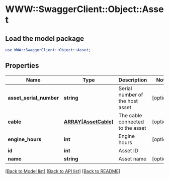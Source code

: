 # WWW::SwaggerClient::Object::Asset

## Load the model package
```perl
use WWW::SwaggerClient::Object::Asset;
```

## Properties
Name | Type | Description | Notes
------------ | ------------- | ------------- | -------------
**asset_serial_number** | **string** | Serial number of the host asset | [optional] 
**cable** | [**ARRAY[AssetCable]**](AssetCable.md) | The cable connected to the asset | [optional] 
**engine_hours** | **int** | Engine hours | [optional] 
**id** | **int** | Asset ID | 
**name** | **string** | Asset name | [optional] 

[[Back to Model list]](../README.md#documentation-for-models) [[Back to API list]](../README.md#documentation-for-api-endpoints) [[Back to README]](../README.md)


